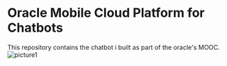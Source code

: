 # Oracle Mobile Cloud Platform for Chatbots

This repository contains the chatbot i built as part of the oracle's MOOC.
![picture1](/images/1.png)